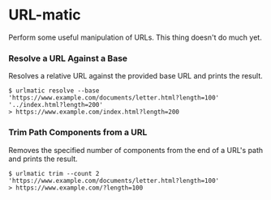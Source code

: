 # URL-matic
Perform some useful manipulation of URLs. This thing doesn't do much yet.

### Resolve a URL Against a Base
Resolves a relative URL against the provided base URL and prints the result.

```
$ urlmatic resolve --base 'https://www.example.com/documents/letter.html?length=100' '../index.html?length=200'
> https://www.example.com/index.html?length=200
```

### Trim Path Components from a URL
Removes the specified number of components from the end of a URL's path and prints the result.

```
$ urlmatic trim --count 2 'https://www.example.com/documents/letter.html?length=100'
> https://www.example.com/?length=100
```
